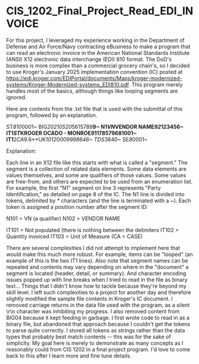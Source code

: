 # CIS_1202_Final_Project_Read_EDI_INVOICE

For this project, I leveraged my experience working in the Department of Defense and Air Force/Navy contracting eBusiness to make a program that can read an electronic invoice in the American National Standards Institute (ANSI) X12 electronic data interchange (EDI) 810 format. The DoD's business is more complex than a commercial grocery chain's, so I decided to use Kroger's January 2025 implementation convention (IC) posted at https://edi.kroger.com/EDIPortal/documents/Maps/kroger-modernized-systems/Kroger-Modernized-systems_EDI810.pdf. This program merely handles most of the basics, although things like looping segments are ignored.


Here are contents from the .txt file that is used with the submittal of this program, followed by an explanation.

ST*810*0001~
BIG*20210520*5615789**9~
N1*VN*VENDOR NAME*92*123456~
IT1*ST*KROGER OCADO - MONROE*9*1178579681001~
IT1**2*CA*9.6**UK*10120009998646~
TDS*3840~
SE*8*0001~


Explanation:

Each line in an X12 file like this starts with what is called a "segment." The segment is a collection of related data elements. Some data elements are values themselves, and some are qualifiers of those values. Some values are free-from, and others are expected to be used from an enumeration list. For example, the first "N1" segment on line 3 represents "Party Identification," as detailed on page 8 of the IC. The N1 line is divided into tokens, delimited by * characters (and the line is terminated with a ~). Each token is assigned a position number after the segment ID:

N101 = VN (a qualifier)
N102 = VENDOR NAME

IT101 = Not populated (there is nothing between the delimiters
IT102 = Quantity invoiced
IT103 = Unit of Measure (CA = CASE)

There are several complexities I did not attempt to implement here that would make this much more robust. For example, items can be "looped" (an example of this is the two IT1 lines). Also note that segment names can be repeated and contents may vary depending on where in the "document" a segment is located (header, detail, or summary). And character encoding issues popped up with line breaks when I tried to read in the file as binary text... Things that I didn't know how to tackle because they're beyond my skill level. I left such complexities to a project for another day and therefore slightly modified the sample file contents in Kroger's IC document. I removed carriage returns in the data file used with the program, as a silent \r\n character was inhibiting my progress. I also removed content from BIG04 because it kept feeding in garbage. I first wrote code to read in as a binary file, but abandoned that approach because I couldn't get the tokens to parse quite correctly. I stored all tokens as strings rather than the data types that probably best match contents -- this was for the sake of simplicity. My goal here is merely to demonstrate as many concepts as I reasonably could from CIS 1202 in a final project program. I'd love to come back to this after I learn more and fine tune details.
